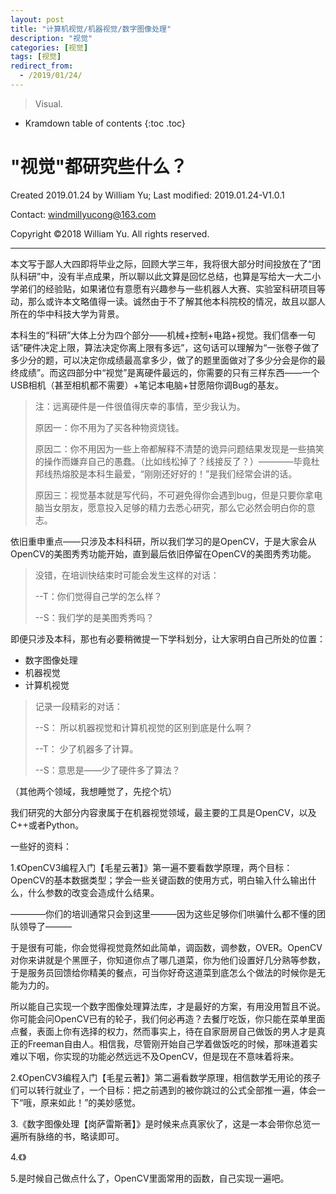 ```yaml
---
layout: post
title: "计算机视觉/机器视觉/数字图像处理"
description: "视觉"
categories: [视觉]
tags: [视觉]
redirect_from:
  - /2019/01/24/
---
```


> Visual.

* Kramdown table of contents
{:toc .toc}
# "视觉"都研究些什么？

Created 2019.01.24 by William Yu; Last modified: 2019.01.24-V1.0.1

Contact: [windmillyucong@163.com](mailto:windmillyucong@163.com)

Copyright ©2018 William Yu. All rights reserved.

-----

本文写于鄙人大四即将毕业之际，回顾大学三年，我将很大部分时间投放在了“团队科研”中，没有半点成果，所以聊以此文算是回忆总结，也算是写给大一大二小学弟们的经验贴，如果诸位有意愿有兴趣参与一些机器人大赛、实验室科研项目等动，那么或许本文略值得一读。诚然由于不了解其他本科院校的情况，故且以鄙人所在的华中科技大学为背景。

本科生的“科研”大体上分为四个部分——机械+控制+电路+视觉。我们信奉一句话”硬件决定上限，算法决定你离上限有多远”，这句话可以理解为“一张卷子做了多少分的题，可以决定你成绩最高拿多少，做了的题里面做对了多少分会是你的最终成绩”。而这四部分中“视觉”是离硬件最远的，你需要的只有三样东西——一个USB相机（甚至相机都不需要）+笔记本电脑+甘愿陪你调Bug的基友。

> 注：远离硬件是一件很值得庆幸的事情，至少我认为。
>
> 原因一：你不用为了买各种物资烧钱。
>
> 原因二：你不用因为一些上帝都解释不清楚的诡异问题结果发现是一些搞笑的操作而嫌弃自己的愚蠢。（比如线松掉了？线接反了？）————毕竟杜邦线热熔胶是本科生最爱，“刚刚还好好的！”是我们经常会讲的话。
>
> 原因三：视觉基本就是写代码，不可避免得你会遇到bug，但是只要你拿电脑当女朋友，愿意投入足够的精力去悉心研究，那么它必然会明白你的意志。

依旧重申重点——只涉及本科科研，所以我们学习的是OpenCV，于是大家会从OpenCV的美图秀秀功能开始，直到最后依旧停留在OpenCV的美图秀秀功能。

> 没错，在培训快结束时可能会发生这样的对话：
>
> --T：你们觉得自己学的怎么样？
>
> --S：我们学的是美图秀秀吗？

即便只涉及本科，那也有必要稍微提一下学科划分，让大家明白自己所处的位置：

- 数字图像处理
- 机器视觉
- 计算机视觉

> 记录一段精彩的对话：
>
> --S： 所以机器视觉和计算机视觉的区别到底是什么啊？
>
> --T： 少了机器多了计算。
>
> --S：意思是——少了硬件多了算法？

（其他两个领域，我想睡觉了，先挖个坑）

我们研究的大部分内容隶属于在机器视觉领域，最主要的工具是OpenCV，以及C++或者Python。

一些好的资料：

1.《OpenCV3编程入门【毛星云著】》第一遍不要看数学原理，两个目标：OpenCV的基本数据类型；学会一些关键函数的使用方式，明白输入什么输出什么，什么参数的改变会造成什么结果。

————你们的培训通常只会到这里———因为这些足够你们哄骗什么都不懂的团队领导了———

于是很有可能，你会觉得视觉竟然如此简单，调函数，调参数，OVER。OpenCV对你来讲就是个黑匣子，你知道你点了哪几道菜，你为他们设置好几分熟等参数，于是服务员回馈给你精美的餐点，可当你好奇这道菜到底怎么个做法的时候你是无能为力的。

所以能自己实现一个数字图像处理算法库，才是最好的方案，有用没用暂且不说。你可能会问OpenCV已有的轮子，我们何必再造？去餐厅吃饭，你只能在菜单里面点餐，表面上你有选择的权力，然而事实上，待在自家厨房自己做饭的男人才是真正的Freeman自由人。相信我，尽管刚开始自己学着做饭吃的时候，那味道着实难以下咽，你实现的功能必然远远不及OpenCV，但是现在不意味着将来。

2.《OpenCV3编程入门【毛星云著】》第二遍看数学原理，相信数学无用论的孩子们可以转行就业了，一个目标：把之前遇到的被你跳过的公式全部推一遍，体会一下“哦，原来如此！”的美妙感觉。

3.《数字图像处理【岗萨雷斯著】》是时候来点真家伙了，这是一本会带你总览一遍所有脉络的书，略读即可。

4.《》

5.是时候自己做点什么了，OpenCV里面常用的函数，自己实现一遍吧。

